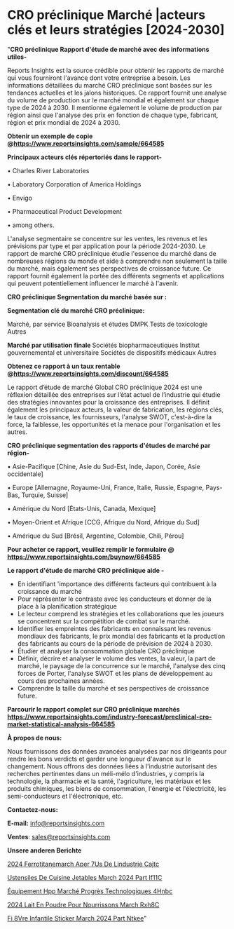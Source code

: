 # CRO préclinique Marché |acteurs clés et leurs stratégies [2024-2030]

"<strong>CRO préclinique Rapport d'étude de marché avec des informations utiles-</strong>

Reports Insights est la source crédible pour obtenir les rapports de marché qui vous fourniront l'avance dont votre entreprise a besoin. Les informations détaillées du marché CRO préclinique sont basées sur les tendances actuelles et les jalons historiques. Ce rapport fournit une analyse du volume de production sur le marché mondial et également sur chaque type de 2024 à 2030. Il mentionne également le volume de production par région ainsi que l'analyse des prix en fonction de chaque type, fabricant, région et prix mondial de 2024 à 2030.

<strong><b>Obtenir un exemple de copie @</b></strong><a href=https://www.reportsinsights.com/sample/664585><strong><b>https://www.reportsinsights.com/sample/664585</b></strong></a>

<b>Principaux acteurs clés répertoriés dans le rapport-</b>

<b> </b>• Charles River Laboratories

• Laboratory Corporation of America Holdings

• Envigo

• Pharmaceutical Product Development

• among others.

L'analyse segmentaire se concentre sur les ventes, les revenus et les prévisions par type et par application pour la période 2024-2030. Le rapport de marché CRO préclinique étudie l'essence du marché dans de nombreuses régions du monde et aide à comprendre non seulement la taille du marché, mais également ses perspectives de croissance future. Ce rapport fournit également la portée des différents segments et applications qui peuvent potentiellement influencer le marché à l'avenir.

<strong>CRO préclinique Segmentation du marché basée sur :</strong>

<strong> Segmentation clé du marché CRO préclinique: </strong>

Marché, par service
Bioanalysis et études DMPK
Tests de toxicologie
Autres

<strong> Marché par utilisation finale </strong>
Sociétés biopharmaceutiques
Institut gouvernemental et universitaire
Sociétés de dispositifs médicaux
Autres

<strong><b>Obtenez ce rapport à un taux rentable @</b></strong><a href=https://www.reportsinsights.com/discount/664585><strong><b>https://www.reportsinsights.com/discount/664585</b></strong></a>

Le rapport d’étude de marché Global CRO préclinique 2024 est une réflexion détaillée des entreprises sur l’état actuel de l’industrie qui étudie des stratégies innovantes pour la croissance des entreprises. Il définit également les principaux acteurs, la valeur de fabrication, les régions clés, le taux de croissance, les fournisseurs, l'analyse SWOT, c'est-à-dire la force, la faiblesse, les opportunités et la menace pour l'organisation et les autres.

<strong>CRO préclinique segmentation des rapports d'études de marché par région-</strong>

• Asie-Pacifique [Chine, Asie du Sud-Est, Inde, Japon, Corée, Asie occidentale]

• Europe [Allemagne, Royaume-Uni, France, Italie, Russie, Espagne, Pays-Bas, Turquie, Suisse]

• Amérique du Nord [États-Unis, Canada, Mexique]

• Moyen-Orient et Afrique [CCG, Afrique du Nord, Afrique du Sud]

• Amérique du Sud [Brésil, Argentine, Colombie, Chili, Pérou]

<strong>Pour acheter ce rapport, veuillez remplir le formulaire @   <a href=https://www.reportsinsights.com/buynow/664585>https://www.reportsinsights.com/buynow/664585</a></strong>

<strong>Le rapport d'étude de marché CRO préclinique aide -</strong>
<ul>
  <li>En identifiant 'importance des différents facteurs qui contribuent à la croissance du marché</li>
  <li>Pour représenter le contraste avec les conducteurs et donner de la place à la planification stratégique</li>
  <li>Le lecteur comprend les stratégies et les collaborations que les joueurs se concentrent sur la compétition de combat sur le marché.</li>
  <li>Identifier les empreintes des fabricants en connaissant les revenus mondiaux des fabricants, le prix mondial des fabricants et la production des fabricants au cours de la période de prévision de 2024 à 2030.</li>
  <li>Étudier et analyser la consommation globale CRO préclinique</li>
  <li>Définir, décrire et analyser le volume des ventes, la valeur, la part de marché, le paysage de la concurrence sur le marché, l'analyse des cinq forces de Porter, l'analyse SWOT et les plans de développement au cours des prochaines années.</li>
  <li>Comprendre la taille du marché et ses perspectives de croissance future.</li>
</ul>

<strong>Parcourir le rapport complet sur CRO préclinique marchés <a href=https://www.reportsinsights.com/industry-forecast/preclinical-cro-market-statistical-analysis-664585>https://www.reportsinsights.com/industry-forecast/preclinical-cro-market-statistical-analysis-664585</a></strong>

<strong>À propos de nous:</strong>

Nous fournissons des données avancées analysées par nos dirigeants pour rendre les bons verdicts et garder une longueur d'avance sur le changement. Nous offrons des données liées à l'industrie autorisant des recherches pertinentes dans un méli-mélo d'industries, y compris la technologie, la pharmacie et la santé, l'agriculture, les matériaux et les produits chimiques, les biens de consommation, l'énergie et l'électricité, les semi-conducteurs et l'électronique, etc.

<strong>Contactez-nous:</strong>

<strong>E-mail:</strong> <a href=mailto:info@reportsinsights.com>info@reportsinsights.com</a>

<strong>Ventes</strong>: <a href=mailto:sales@reportsinsights.com>sales@reportsinsights.com</a>

<strong>Unsere anderen Berichte</strong>

<a href=https://www.linkedin.com/pulse/2024-ferrotitanemarch%C3%A9-aper%C3%A7us-de-lindustrie-cajtc/>2024 Ferrotitanemarch Aper 7Us De Lindustrie Cajtc</a>

<a href=https://www.linkedin.com/pulse/ustensiles-de-cuisine-jetables-march%C3%A9-2024-part-if11c/>Ustensiles De Cuisine Jetables March 2024 Part If11C</a>

<a href=https://www.linkedin.com/pulse/équipement-hpp-marché-progrès-technologiques-4hnbc/>Équipement Hpp Marché Progrès Technologiques 4Hnbc</a>

<a href=https://www.linkedin.com/pulse/2024-lait-en-poudre-pour-nourrissons-march%C3%A9-rxh8c/>2024 Lait En Poudre Pour Nourrissons March Rxh8C</a>

<a href=https://www.linkedin.com/pulse/fi%C3%A8vre-infantile-sticker-march%C3%A9-2024-part-ntkee/>Fi 8Vre Infantile Sticker March 2024 Part Ntkee</a>"
